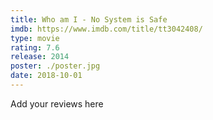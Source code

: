 ```yaml
---
title: Who am I - No System is Safe
imdb: https://www.imdb.com/title/tt3042408/
type: movie
rating: 7.6
release: 2014
poster: ./poster.jpg
date: 2018-10-01
---
```

Add your reviews here